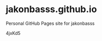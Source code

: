 # jakonbasss.github.io
Personal GitHub Pages site for jakonbasss

































4jxKd5
